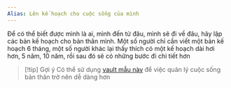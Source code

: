 ```yaml
---
Alias: Lên kế hoạch cho cuộc sống của mình
---
```

Để có thể biết được mình là ai, mình đến từ đâu, mình sẽ đi về đâu, hãy lập các bản kế hoạch cho bản thân mình. Một số người chỉ cần viết một bản kế hoạch 6 tháng, một số người khác lại thấy thích có một kế hoạch dài hơi hơn, 5 năm, 10 năm, rồi sau đó sẽ có những bước đi chi tiết hơn

> [!tip] Gợi ý
> Có thể sử dụng [vault mẫu này](https://github.com/QuaCau-TheSphere/SampleVault) để việc quản lý cuộc sống bản thân trở nên dễ dàng hơn
